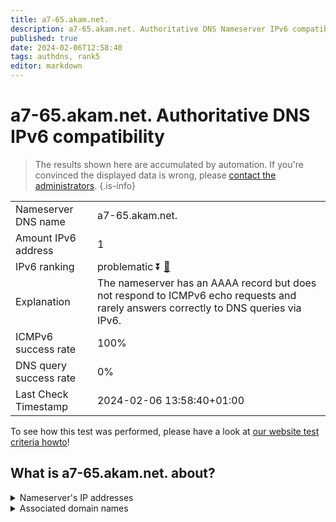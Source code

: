 ```yaml
---
title: a7-65.akam.net.
description: a7-65.akam.net. Authoritative DNS Nameserver IPv6 compatibility
published: true
date: 2024-02-06T12:58:40
tags: authdns, rank5
editor: markdown
---
```


# a7-65.akam.net. Authoritative DNS IPv6 compatibility

> The results shown here are accumulated by automation. If you're convinced the displayed data is wrong, please [contact the administrators](/howto/chat). 
{.is-info}




|   |   |
| - | - |
| Nameserver DNS name | a7-65.akam.net.
| Amount IPv6 address | 1
| IPv6 ranking | problematic :arrow_double_down: [🔗](/howto/ranking) |
| Explanation | The nameserver has an AAAA record but does not respond to ICMPv6 echo requests and rarely answers correctly to DNS queries via IPv6. |
| ICMPv6 success rate | 100%|
| DNS query success rate | 0% |
| Last Check Timestamp | 2024-02-06 13:58:40+01:00 |

To see how this test was performed, please have a look at [our website test criteria howto](/howto/testcriteria/authdns)!


## What is a7-65.akam.net. about?




<details>
<summary>Nameserver's IP addresses</summary>

2600:1406:32::41

</details>



<details>
<summary>Associated domain names</summary>

www.bbva.com

www.td.com

</details>
